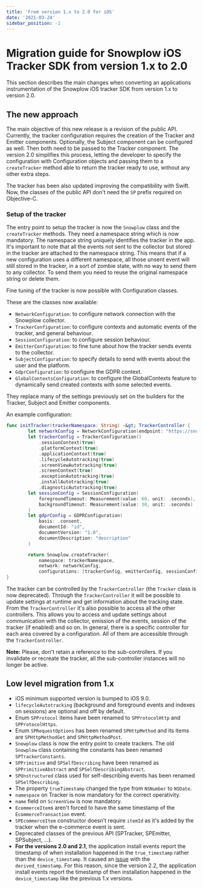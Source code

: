 ```yaml
---
title: 'From version 1.x to 2.0 for iOS'
date: '2021-03-24'
sidebar_position: -1
---
```


# Migration guide for Snowplow iOS Tracker SDK from version 1.x to 2.0

This section describes the main changes when converting an applications instrumentation of the Snowplow iOS tracker SDK from version 1.x to version 2.0.

## The new approach

The main objective of this new release is a revision of the public API. Currently, the tracker configuration requires the creation of the Tracker and Emitter components. Optionally, the Subject component can be configured as well. Then both need to be passed to the Tracker component. The version 2.0 simplifies this process, letting the developer to specify the configuration with Configuration objects and passing them to a `createTracker` method able to return the tracker ready to use, without any other extra steps.

The tracker has been also updated improving the compatibility with Swift. Now, the classes of the public API don't need the `SP` prefix required on Objective-C.

### Setup of the tracker

The entry point to setup the tracker is now the `Snowplow` class and the `createTracker` methods. They need a namespace string which is now mandatory. The namespace string uniquely identifies the tracker in the app. It's important to note that all the events not sent to the collector but stored in the tracker are attached to the namespace string. This means that if a new configuration uses a different namespace, all those unsent event will still stored in the tracker, in a sort of zombie state, with no way to send them to any collector. To send them you need to reuse the original namespace string or delete them.

Fine tuning of the tracker is now possible with Configuration classes.

These are the classes now available:

- `NetworkConfiguration`: to configure network connection with the Snowplow collector.
- `TrackerConfiguration`: to configure contexts and automatic events of the tracker, and general behaviour.
- `SessionConfiguration`: to configure session behaviour.
- `EmitterConfiguration`: to fine tune about how the tracker sends events to the collector.
- `SubjectConfiguration`: to specify details to send with events about the user and the platform.
- `GdprConfiguration`: to configure the GDPR context.
- `GlobalContextsConfiguration`: to configure the GlobalContexts feature to dynamically send created contexts with some selected events.

They replace many of the settings previously set on the builders for the Tracker, Subject and Emitter components.

An example configuration:

```swift
func initTracker(trackerNamespace: String) -&gt; TrackerController {
        let networkConfig = NetworkConfiguration(endpoint: "https://snowplow-collector-url.com")
        let trackerConfig = TrackerConfiguration()
            .sessionContext(true)
            .platformContext(true)
            .applicationContext(true)
            .lifecycleAutotracking(true)
            .screenViewAutotracking(true)
            .screenContext(true)
            .exceptionAutotracking(true)
            .installAutotracking(true)
            .diagnosticAutotracking(true)
        let sessionConfig = SessionConfiguration(
            foregroundTimeout: Measurement(value: 60, unit: .seconds),
            backgroundTimeout: Measurement(value: 30, unit: .seconds)
        )
        let gdprConfig = GDPRConfiguration(
            basis: .consent,
            documentId: "id",
            documentVersion: "1.0",
            documentDescription: "description"
        )

        return Snowplow.createTracker(
            namespace: trackerNamespace,
            network: networkConfig,
            configurations: [trackerConfig, emitterConfig, sessionConfig, gdprConfig]);
}
```

The tracker can be controlled by the `TrackerController` (the `Tracker` class is now deprecated). Through the `TrackerController` it will be possible to update settings at runtime and get information about the tracking state. From the `TrackerController` it's also possible to access all the other controllers. This allows you to access and update settings about communication with the collector, emission of the events, session of the tracker (if enabled) and so on. In general, there is a specific controller for each area covered by a configuration. All of them are accessible through the `TrackerController`.

**Note:** Please, don't retain a reference to the sub-controllers. If you invalidate or recreate the tracker, all the sub-controller instances will no longer be active.

## Low level migration from 1.x

- iOS minimum supported version is bumped to iOS 9.0.
- `lifecycleAutotracking` (background and foreground events and indexes on sessions) are optional and off by default.
- Enum `SPProtocol` items have been renamed to `SPProtocolHttp` and `SPProtocolHttps`.
- Enum `SPRequestOptions` has been renamed `SPHttpMethod` and its items are `SPHttpMethodGet` and `SPHttpMethodPost`.
- `Snowplow` class is now the entry point to create trackers. The old `Snowplow` class containing the constants has been renamed `SPTrackerConstants`.
- `SPPrimitive` and `SPSelfDescribing` have been renamed as `SPPrimitiveAbstract` and `SPSelfDescribingAbstract`.
- `SPUnstructured` class used for self-describing events has been renamed `SPSelfDescribing`.
- The property `trueTimestamp` changed the type from `NSNumber` to `NSDate`.
- `namespace` on Tracker is now mandatory for the correct operativity.
- `name` field on `ScreenView` is now mandatory.
- `EcommerceItem`s aren't forced to have the same timestamp of the `EcommerceTransaction` event.
- `SPEcommerceItem` constructor doesn't require `itemId` as it's added by the tracker when the e-commerce event is sent.
- Deprecated classes of the previous API (SPTracker, SPEmitter, SPSubject, ...).
- **For the versions 2.0 and 2.1**, the application install events report the timestamp of when installation happened in the `true_timestamp` rather than the `device_timestamp`. It caused an [issue](https://github.com/snowplow/snowplow-objc-tracker/issues/625) with the `derived_timestamp`. For this reason, since the version 2.2, the application install events report the timestamp of then installation happened in the `device_timestamp` like the previous 1.x versions.

